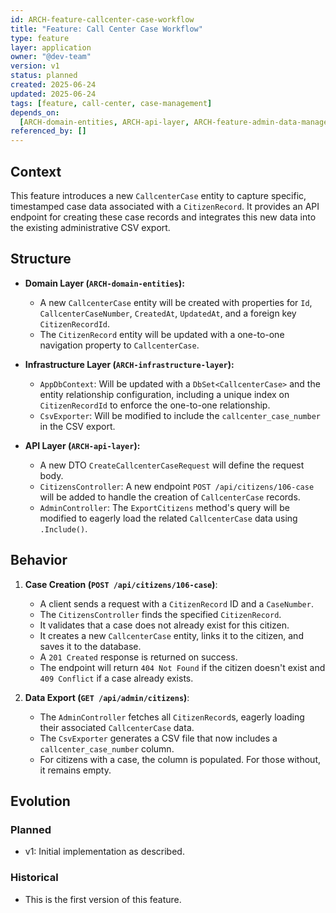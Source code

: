 ```yaml
---
id: ARCH-feature-callcenter-case-workflow
title: "Feature: Call Center Case Workflow"
type: feature
layer: application
owner: "@dev-team"
version: v1
status: planned
created: 2025-06-24
updated: 2025-06-24
tags: [feature, call-center, case-management]
depends_on:
  [ARCH-domain-entities, ARCH-api-layer, ARCH-feature-admin-data-management]
referenced_by: []
---
```


## Context

This feature introduces a new `CallcenterCase` entity to capture specific, timestamped case data associated with a `CitizenRecord`. It provides an API endpoint for creating these case records and integrates this new data into the existing administrative CSV export.

## Structure

- **Domain Layer (`ARCH-domain-entities`):**

  - A new `CallcenterCase` entity will be created with properties for `Id`, `CallcenterCaseNumber`, `CreatedAt`, `UpdatedAt`, and a foreign key `CitizenRecordId`.
  - The `CitizenRecord` entity will be updated with a one-to-one navigation property to `CallcenterCase`.

- **Infrastructure Layer (`ARCH-infrastructure-layer`):**

  - `AppDbContext`: Will be updated with a `DbSet<CallcenterCase>` and the entity relationship configuration, including a unique index on `CitizenRecordId` to enforce the one-to-one relationship.
  - `CsvExporter`: Will be modified to include the `callcenter_case_number` in the CSV export.

- **API Layer (`ARCH-api-layer`):**
  - A new DTO `CreateCallcenterCaseRequest` will define the request body.
  - `CitizensController`: A new endpoint `POST /api/citizens/106-case` will be added to handle the creation of `CallcenterCase` records.
  - `AdminController`: The `ExportCitizens` method's query will be modified to eagerly load the related `CallcenterCase` data using `.Include()`.

## Behavior

1.  **Case Creation (`POST /api/citizens/106-case`)**:

    - A client sends a request with a `CitizenRecord` ID and a `CaseNumber`.
    - The `CitizensController` finds the specified `CitizenRecord`.
    - It validates that a case does not already exist for this citizen.
    - It creates a new `CallcenterCase` entity, links it to the citizen, and saves it to the database.
    - A `201 Created` response is returned on success.
    - The endpoint will return `404 Not Found` if the citizen doesn't exist and `409 Conflict` if a case already exists.

2.  **Data Export (`GET /api/admin/citizens`)**:
    - The `AdminController` fetches all `CitizenRecord`s, eagerly loading their associated `CallcenterCase` data.
    - The `CsvExporter` generates a CSV file that now includes a `callcenter_case_number` column.
    - For citizens with a case, the column is populated. For those without, it remains empty.

## Evolution

### Planned

- v1: Initial implementation as described.

### Historical

- This is the first version of this feature.
